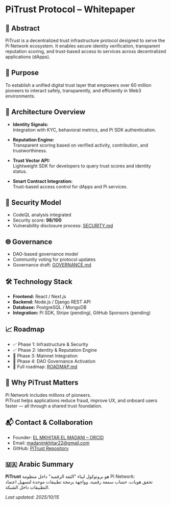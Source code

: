 # PiTrust Protocol – Whitepaper

## 📘 Abstract

PiTrust is a decentralized trust infrastructure protocol designed to serve the Pi Network ecosystem. It enables secure identity verification, transparent reputation scoring, and trust-based access to services across decentralized applications (dApps).

## 🎯 Purpose

To establish a unified digital trust layer that empowers over 60 million pioneers to interact safely, transparently, and efficiently in Web3 environments.

## 🧩 Architecture Overview

- **Identity Signals:**  
  Integration with KYC, behavioral metrics, and Pi SDK authentication.

- **Reputation Engine:**  
  Transparent scoring based on verified activity, contribution, and trustworthiness.

- **Trust Vector API:**  
  Lightweight SDK for developers to query trust scores and identity status.

- **Smart Contract Integration:**  
  Trust-based access control for dApps and Pi services.

## 🔐 Security Model

- CodeQL analysis integrated  
- Security score: **98/100**  
- Vulnerability disclosure process: [SECURITY.md](./SECURITY.md)

## 🌐 Governance

- DAO-based governance model  
- Community voting for protocol updates  
- Governance draft: [GOVERNANCE.md](./GOVERNANCE.md)

## 🛠️ Technology Stack

- **Frontend:** React / Next.js  
- **Backend:** Node.js / Django REST API  
- **Database:** PostgreSQL / MongoDB  
- **Integration:** Pi SDK, Stripe (pending), GitHub Sponsors (pending)

## 📈 Roadmap

- ✅ Phase 1: Infrastructure & Security  
- ✅ Phase 2: Identity & Reputation Engine  
- 🔄 Phase 3: Mainnet Integration  
- 🔄 Phase 4: DAO Governance Activation  
- 📜 Full roadmap: [ROADMAP.md](./ROADMAP.md)

## 📣 Why PiTrust Matters

Pi Network includes millions of pioneers.  
PiTrust helps applications reduce fraud, improve UX, and onboard users faster — all through a shared trust foundation.

## 📬 Contact & Collaboration

- Founder: [EL MKHITAR EL MADANI – ORCID](https://orcid.org/0009-0009-6663-902X)  
- Email: [madanimkhitar22@gmail.com](mailto:madanimkhitar22@gmail.com)  
- GitHub: [PiTrust Repository](https://github.com/madanimkhitar22-beep/PiTrust-Infrastructure-Protocol)

## 🇲🇦 Arabic Summary

**PiTrust** هو بروتوكول لبناء "الثقة الرقمية" داخل منظومة Pi Network:  
تحقق هويات، حساب سمعة رقمية، وواجهة برمجة تطبيقات موحدة لتسهيل اعتماد التطبيقات داخل الشبكة.

_Last updated: 2025/10/15_
